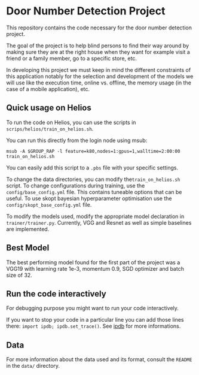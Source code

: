 # Door Number Detection Project

This repository contains the code necessary for the door number detection
project.

The goal of the project is to help blind persons to find their way around by
making sure they are at the right house when they want for example visit a
friend or a family member, go to a specific store, etc.

In developing this project we must keep in mind the different constraints of
this application notably for the selection and development of the models we
will use like the execution time, online vs. offline, the memory usage (in the
case of a mobile application), etc.

## Quick usage on Helios

To run the code on Helios, you can use the scripts in
`scrips/helios/train_on_helios.sh`.

You can run this directly from the login node using msub:

`msub -A $GROUP_RAP -l feature=k80,nodes=1:gpus=1,walltime=2:00:00 train_on_helios.sh`

You can easily add this script to a `.pbs` file with your specific settings.

To change the data directories, you can modify the`train_on_helios.sh` script.
To change configurations during training, use the `config/base_config.yml` file.
This contains tuneable options that can be useful. To use skopt bayesian
hyperparameter optimisation use the `config/skopt_base_config.yml` file.

To modify the models used, modify the appropriate model declaration in
`trainer/trainer.py`. Currently, VGG and Resnet as well as simple
baselines are implemented.

## Best Model

The best performing model found for the first part of the project was a VGG19
with learning rate 1e-3, momentum 0.9, SGD optimizer and batch size of 32.

## Run the code interactively
For debugging purpose you might want to run your code interactively.

If you want to stop your code in a particular line you can add those
lines there: `import ipdb; ipdb.set_trace()`.
See [ipdb](https://pypi.org/project/ipdb/) for more informations.

## Data
For more information about the data used and its format, consult the `README`
in the `data/` directory.
